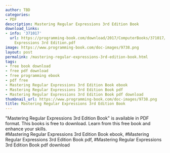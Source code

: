 ```yaml
---
author: TBD
categories:
- PDF
description: Mastering Regular Expressions 3rd Edition Book
download_links:
- info: '371017'
  url: https://programming-book.com/download/2017/ComputerBooks/371017/Mastering Regular
    Expressions 3rd Edition.pdf
image: https://www.programming-book.com/doc-images/9738.png
layout: post
permalink: /mastering-regular-expressions-3rd-edition-book.html
tags:
- free book download
- free pdf download
- free programming ebook
- pdf free
- Mastering Regular Expressions 3rd Edition Book ebook
- Mastering Regular Expressions 3rd Edition Book pdf
- Mastering Regular Expressions 3rd Edition Book pdf download
thumbnail_url: https://www.programming-book.com/doc-images/9738.png
title: Mastering Regular Expressions 3rd Edition Book
---
```


 
<div class="item-desc text-justify">
  "Mastering Regular Expressions 3rd Edition Book" is available in PDF format. This books is free to download. Learn from this free book and enhance your skills.
  <br>
  #Mastering Regular Expressions 3rd Edition Book ebook, #Mastering Regular Expressions 3rd Edition Book pdf, #Mastering Regular Expressions 3rd Edition Book pdf download
</div>